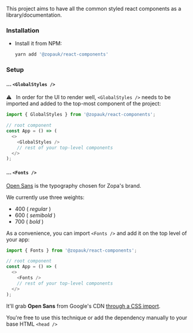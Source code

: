 This project aims to have all the common styled react components as a library/documentation.

### Installation

- Install it from NPM:

  ```bash
  yarn add '@zopauk/react-components'
  ```

### Setup

#### ... `<GlobalStyles />`

⚠️ &nbsp;&nbsp;In order for the UI to render well, `<GlobalStyles />` needs to be imported and added to the top-most component of the project:

```js static
import { GlobalStyles } from '@zopauk/react-components';

// root component
const App = () => (
  <>
    <GlobalStyles />
    // rest of your top-level components
  </>
);
```

#### ... `<Fonts />`

[Open Sans](https://fonts.google.com/specimen/Open+Sans) is the typography chosen for Zopa's brand.

We currently use three weights:

- 400 ( _regular_ )
- 600 ( _semibold_ )
- 700 ( _bold_ )

As a convenience, you can import `<Fonts />` and add it on the top level of your app:

```js static
import { Fonts } from '@zopauk/react-components';

// root component
const App = () => (
  <>
    <Fonts />
    // rest of your top-level components
  </>
);
```

It'll grab **Open Sans** from Google's CDN [through a CSS import](https://github.com/zopaUK/react-components/blob/master/src/components/styles/Fonts.tsx#L3-L5).

You're free to use this technique or add the dependency manually to your base HTML `<head />`
